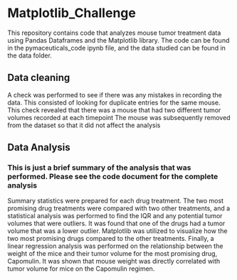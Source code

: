# Matplotlib_Challenge
This repository contains code that analyzes mouse tumor treatment data using Pandas Dataframes and the Matplotlib library. The code can be found in the pymaceuticals_code ipynb file, and the data studied can be found in the data folder. 
## Data cleaning
A check was performed to see if there was any mistakes in recording the data.
This consisted of looking for duplicate entries for the same mouse.
This check revealed that there was a mouse that had two different tumor volumes recorded at each timepoint
The mouse was subsequently removed from the dataset so that it did not affect the analysis
## Data Analysis
### This is just a brief summary of the analysis that was performed. Please see the code document for the complete analysis
Summary statistics were prepared for each drug treatment. The two most promising drug treatments were compared with two other treatments, and a statistical analysis was performed to find the IQR and any potential tumor volumes that were outliers. It was found that one of the drugs had a tumor volume that was a lower outlier.  Matplotlib was utilized to visualize how the two most promising drugs compared to the other treatments. Finally, a linear regression analysis was performed on the relationship between the weight of the mice and their tumor volume for the most promising drug, Capomulin. It was shown that mouse weight was directly correlated with tumor volume for mice on the Capomulin regimen.
